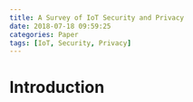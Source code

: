 ```yaml
---
title: A Survey of IoT Security and Privacy
date: 2018-07-18 09:59:25
categories: Paper
tags: [IoT, Security, Privacy]
---
```


# Introduction

